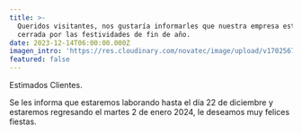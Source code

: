 ```yaml
---
title: >-
  Queridos visitantes, nos gustaría informarles que nuestra empresa estará
  cerrada por las festividades de fin de año. 
date: 2023-12-14T06:00:00.000Z
imagen_intro: 'https://res.cloudinary.com/novatec/image/upload/v1702567495/1_d453j9.png'
featured: false
---
```


Estimados Clientes.

Se les informa que estaremos laborando hasta el día 22 de diciembre y estaremos regresando el martes 2 de enero 2024, le deseamos muy felices fiestas.

